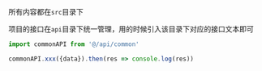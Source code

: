 所有内容都在`src`目录下

项目的接口在`api`目录下统一管理，用的时候引入该目录下对应的接口文本即可

```js
import commonAPI from '@/api/common'

commonAPI.xxx({data}).then(res => console.log(res))
```